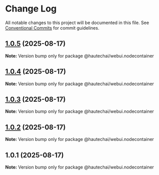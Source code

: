 # Change Log

All notable changes to this project will be documented in this file.
See [Conventional Commits](https://conventionalcommits.org) for commit guidelines.

## [1.0.5](https://github.com/HautechAI/webui/compare/@hautechai/webui.nodecontainer@1.0.4...@hautechai/webui.nodecontainer@1.0.5) (2025-08-17)

**Note:** Version bump only for package @hautechai/webui.nodecontainer

## [1.0.4](https://github.com/HautechAI/webui/compare/@hautechai/webui.nodecontainer@1.0.3...@hautechai/webui.nodecontainer@1.0.4) (2025-08-17)

**Note:** Version bump only for package @hautechai/webui.nodecontainer

## [1.0.3](https://github.com/HautechAI/webui/compare/@hautechai/webui.nodecontainer@1.0.2...@hautechai/webui.nodecontainer@1.0.3) (2025-08-17)

**Note:** Version bump only for package @hautechai/webui.nodecontainer

## [1.0.2](https://github.com/HautechAI/webui/compare/@hautechai/webui.nodecontainer@1.0.1...@hautechai/webui.nodecontainer@1.0.2) (2025-08-17)

**Note:** Version bump only for package @hautechai/webui.nodecontainer

## 1.0.1 (2025-08-17)

**Note:** Version bump only for package @hautechai/webui.nodecontainer
